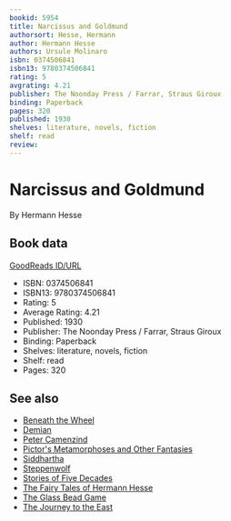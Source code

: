 ```yaml
---
bookid: 5954
title: Narcissus and Goldmund
authorsort: Hesse, Hermann
author: Hermann Hesse
authors: Ursule Molinaro
isbn: 0374506841
isbn13: 9780374506841
rating: 5
avgrating: 4.21
publisher: The Noonday Press / Farrar, Straus Giroux
binding: Paperback
pages: 320
published: 1930
shelves: literature, novels, fiction
shelf: read
review: 
---
```


# Narcissus and Goldmund

By Hermann Hesse

## Book data

[GoodReads ID/URL](https://www.goodreads.com/book/show/5954)

- ISBN: 0374506841
- ISBN13: 9780374506841
- Rating: 5
- Average Rating: 4.21
- Published: 1930
- Publisher: The Noonday Press / Farrar, Straus Giroux
- Binding: Paperback
- Shelves: literature, novels, fiction
- Shelf: read
- Pages: 320


## See also

- [Beneath the Wheel](Beneath_the_Wheel.md)
- [Demian](Demian-_Die_Geschichte_von_Emil_Sinclairs_Jugend.md)
- [Peter Camenzind](Peter_Camenzind.md)
- [Pictor's Metamorphoses and Other Fantasies](Pictors_Metamorphoses_and_Other_Fantasies.md)
- [Siddhartha](Siddhartha.md)
- [Steppenwolf](Steppenwolf.md)
- [Stories of Five Decades](Stories_of_Five_Decades.md)
- [The Fairy Tales of Hermann Hesse](The_Fairy_Tales_of_Hermann_Hesse.md)
- [The Glass Bead Game](The_Glass_Bead_Game.md)
- [The Journey to the East](The_Journey_to_the_East.md)
